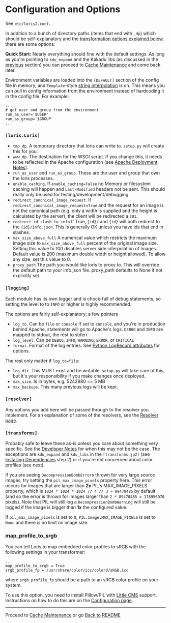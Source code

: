 Configuration and Options
=========================

See `etc/loris2.conf`.

In addition to a bunch of directory paths (items that end with `_dp`) which should be self-explanatory and the [transformation options explained below](#image-transformations), there are some options:

**Quick Start:** Nearly everything should fine with the default settings. As long as you're pointing to `kdu_expand` and the Kakadu libs (as discussed in the [previous](dependencies.md) section) you can proceed to [Cache Maintenance](cache_maintenance.md) and come back later.

Environment variables are loaded into the `[DEFAULT]` section of the config file in memory, and `Template`-style [string interpolation] is on. This means you can pull in config information from the environment instead of hardcoding it in the config file. For example:

```
...
# get user and group from the environment
run_as_user='$USER'
run_as_group='$GROUP'
...
```


### `[loris.Loris]`

 * `tmp_dp`. A temporary directory that loris can write to. `setup.py` will create this for you.
 * `www_dp`. The destination for the WSGI script. If you change this, it needs to be reflected in the Apache configuration (see [Apache Deployment Notes](apache.md)).
 * `run_as_user` and `run_as_group`. These are the user and group that own the loris processes.
 * `enable_caching`. If `enable_caching=False` no Memory or filesystem caching will happen and `Last-Modified` headers not be sent. This should really only be used for testing/development/debugging.
 * `redirect_canonical_image_request`. If `redirect_canonical_image_request=True` and the request for an image is not the canonical path (e.g. only a width is supplied and the height is calculated by the server), the client will be redirected a `301`.
 * `redirect_id_slash_to_info` If True, `{id}/` and `{id}` will both redirect to the `{id}/info.json`. This is generally OK unless you have ids that end in slashes.
 * `max_size_above_full` A numerical value which restricts the maximum image size to `max_size_above_full` percent of
    the original image size. Setting this value to 100 disables server side interpolation of images. Default value is 200 (maximum double width or height allowed). To allow any size, set this value to 0.
 * `proxy_path` The path you would like loris to proxy to. This will override the default path to your info.json file. proxy_path defaults to None if not explicitly set.

### `[logging]`

Each module has its own logger and is chock-full of debug statements, so setting the level to to `INFO` or higher is highly recommended.

The options are fairly self-explanatory; a few pointers

 * `log_to`. Can be `file` or `console` If set to `console`, and you're in production behind Apache, statements will go to Apache's logs. `DEBUG` and `INFO` are mapped to stdout, the rest to stderr.
 * `log_level`. Can be `DEBUG`, `INFO`, `WARNING`, `ERROR`, or `CRITICAL`
 * `format`. Format of the log entries. See [Python LogRecord attributes](http://docs.python.org/2/library/logging.html#logrecord-attributes) for options.

 The rest only matter if `log_to=file`:

 * `log_dir`. This MUST exist and be writable. `setup.py` will take care of this, but it's your responsibility if you make changes once deployed.
 * `max_size`. Is in bytes, e.g. 5242880 == 5 MB
 * `max_backups`. This many previous logs will be kept.

### `[resolver]`

Any options you add here will be passed through to the resolver you implement. For an explanation of some of the resolvers, see the [Resolver page](resolver.md).

### `[transforms]`

Probably safe to leave these as-is unless you care about something very specific. See the [Developer Notes](develop.md#image-transformations) for when this may not be the case. The exceptions are `kdu_expand` and `kdu_libs` in the `[transforms.jp2]` (see [Installing Dependencies](dependencies.md) step 2) or if you're not concerned about color profiles (see next).

If you are seeing `DecompressionBombError`s thrown for very large source images, try setting the `pil_max_image_pixels` property here. This error occurs for images that are larger than **2x** PIL's MAX_IMAGE_PIXELS property, which is `1024 * 1024 * 1024 // 4 // 3 = 89478485` by default (and so the error is thrown for images larger than `2 * 89478485 = 178956970` pixels). Note that PIL will still log a `DecompressionBombWarning` will still be logged if the image is bigger than **1x** the configured value.

If `pil_max_image_pixels` is set to `0`, `PIL.Image.MAX_IMAGE_PIXELS` is set to `None` and there is no limit on image size.

### map_profile_to_srgb

You can tell Loris to map embedded color profiles to sRGB with the following settings in your transformer:

```
...
map_profile_to_srgb = True
srgb_profile_fp = /usr/share/color/icc/colord/sRGB.icc
```

where `srgb_profile_fp` should be a path to an sRGB color profile on your system.

To use this option, you need to install Pillow/PIL with [Little CMS](http://www.littlecms.com/) support. Instructions on how to do this are on the [Configuration page](configuration.md).

* * *

Proceed to [Cache Maintenance](cache_maintenance.md) or go [Back to README](../README.md)

[string interpolation]: http://www.voidspace.org.uk/python/configobj.html#string-interpolation